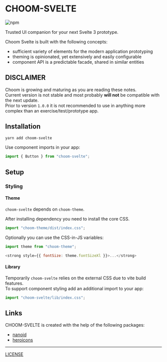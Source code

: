 # CHOOM-SVELTE

![npm](https://img.shields.io/npm/v/choom-svelte)

Trusted UI companion for your next Svelte 3 prototype.

Choom Svelte is built with the following concepts:
- sufficient variety of elements for the modern application prototyping
- theming is opinionated, yet extensively and easily configurable
- component API is a predictable facade, shared in similar entities

## DISCLAIMER 

Choom is growing and maturing as you are reading these notes.  
Current version is not stable and most probably **will not** be compatible with the next update.  
Prior to version `1.0.0` it is not recommended to use in anything more complex than an exercise/test/prototype app.

## Installation

```sh
yarn add choom-svelte
```

Use component imports in your app:  
```js
import { Button } from "choom-svelte";
```

## Setup

### Styling

#### Theme

`choom-svelte` depends on `choom-theme`.  

After installing dependency you need to install the core CSS.  

```js
import "choom-theme/dist/index.css";
```

Optionally you can use the CSS-in-JS variables:

```js
import theme from "choom-theme";

<strong style={{ fontSize: theme.fontSizeXl }}>...</strong>
```

#### Library

Temporarily `choom-svelte` relies on the external CSS due to vite build features.  
To support component styling add an additional import to your app:

```js
import "choom-svelte/lib/index.css";
```

## Links

CHOOM-SVELTE is created with the help of the following packages:

- [nanoid](https://www.npmjs.com/package/nanoid)
- [heroicons](https://heroicons.com/)

---

[LICENSE](LICENSE)
